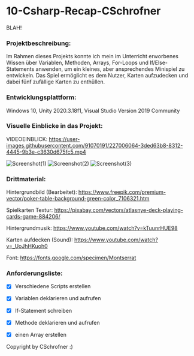# 10-Csharp-Recap-CSchrofner
BLAH!


### Projektbeschreibung: 
Im Rahmen dieses Projekts konnte ich mein im Unterricht erworbenes Wissen über Variablen, Methoden, Arrays, For-Loops und If/Else-Statements anwenden, um ein kleines, aber ansprechendes Minispiel zu entwickeln. Das Spiel ermöglicht es dem Nutzer, Karten aufzudecken und dabei fünf zufällige Karten zu enthüllen.


### Entwicklungsplattform: 
Windows 10, Unity 2020.3.18f1, Visual Studio Version 2019 Community


### Visuelle Einblicke in das Projekt: 
VIDEOEINBLICK: 
https://user-images.githubusercontent.com/91070191/227006064-3ded63b8-8312-4445-9b3e-c3630d675fc5.mp4


![Screenshot(1)](https://user-images.githubusercontent.com/91070191/227007128-adbc5c58-6460-4052-8203-a7edb4ef901f.png)
![Screenshot(2)](https://user-images.githubusercontent.com/91070191/227007136-6985f611-afc4-4aea-ac40-9bd7d3f5b8e1.png)
![Screenshot(3)](https://user-images.githubusercontent.com/91070191/227007141-f50d4c92-c02c-412b-b499-2c9c98bef217.png)


### Drittmaterial: 

Hintergrundbild (Bearbeitet): https://www.freepik.com/premium-vector/poker-table-background-green-color_7106321.htm

Spielkarten Textur: https://pixabay.com/vectors/atlasnye-deck-playing-cards-game-884206/

Hintergrundmusik: https://www.youtube.com/watch?v=kTuunrHUE98

Karten aufdecken (Sound): https://www.youtube.com/watch?v=_UoJhHKuoh0

Font: https://fonts.google.com/specimen/Montserrat

### Anforderungsliste:  
- [x] Verschiedene Scripts erstellen
- [x] Variablen deklarieren und aufrufen
- [x] If-Statement schreiben
- [x] Methode deklarieren und aufrufen
- [x] einen Array erstellen


Copyright by CSchrofner :)
